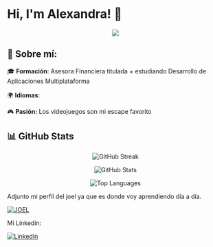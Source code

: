 # Hi, I'm Alexandra! 👋

  <p align=center>
    <img src="https://media.tenor.com/kzMUk2-LgL8AAAAj/welcome.gif">
  </p>

## 🎯 Sobre mí:
  
  🎓 **Formación**: Asesora Financiera titulada + estudiando Desarrollo de Aplicaciones Multiplataforma
  
  🌍 **Idiomas**: 
      <img src="https://twemoji.maxcdn.com/v/latest/svg/1f1f7-1f1f4.svg" height="16">
      <img src="https://twemoji.maxcdn.com/v/latest/svg/1f1ec-1f1e7.svg" height="16"> 
      <img src="https://twemoji.maxcdn.com/v/latest/svg/1f1ea-1f1f8.svg" height="16">

  🎮 **Pasión:** Los videojuegos son mi escape favorito

## 📊 GitHub Stats 

  <p align="center">
    <img src="https://github-readme-streak-stats.herokuapp.com?user=ALESA97&theme=synthwave&hide_border=true&ring=00D9FF&fire=A855F7" alt="GitHub Streak">
  </p>

  <p align="center">
    <img src="https://github-readme-stats.vercel.app/api?username=ALESA97&show_icons=true&theme=synthwave&hide_border=true&title_color=00d9ff&icon_color=a855f7&text_color=ffffff&bg_color=0d1117" alt="GitHub Stats">
  </p>

  <p align="center">
    <img src="https://github-readme-stats.vercel.app/api/top-langs/?username=ALESA97&layout=compact&theme=synthwave&hide_border=true&title_color=00d9ff&text_color=ffffff&bg_color=0d1117" alt="Top Languages">
  </p>


<p>Adjunto mi perfil del joel ya que es donde voy aprendiendo día a día.</p>

[![JOEL](https://jo-el.es/static/icons/logo.svg)](https://jo-el.es/user)  

<p>
Mi Linkedin:
  
[![LinkedIn](https://img.shields.io/badge/LinkedIn-blue?style=for-the-badge&logo=linkedin&logoColor=white)](https://linkedin.com/in/alexandra-teodora-sofronie-3bbb36161)  
</p>
